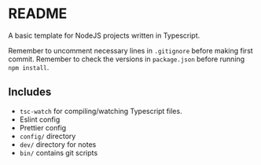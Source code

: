 # README

A basic template for NodeJS projects written in Typescript.

Remember to uncomment necessary lines in `.gitignore` before making first commit.
Remember to check the versions in `package.json` before running `npm install`.

## Includes
* `tsc-watch` for compiling/watching Typescript files.
* Eslint config
* Prettier config
* `config/` directory
* `dev/` directory for notes
* `bin/` contains git scripts